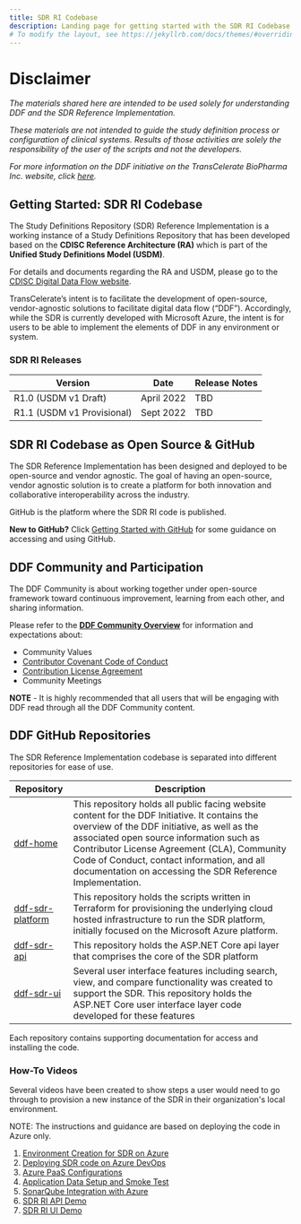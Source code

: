 ```yaml
---
title: SDR RI Codebase
description: Landing page for getting started with the SDR RI Codebase and GitHub basics
# To modify the layout, see https://jekyllrb.com/docs/themes/#overriding-theme-defaults
---
```

# Disclaimer

<em> The materials shared here are intended to be used solely for understanding DDF and the SDR Reference Implementation.

These materials are not intended to guide the study definition process or configuration of clinical systems. Results of those activities are solely the responsibility of the user of the scripts and not the developers.

For more information on the DDF initiative on the TransCelerate BioPharma Inc. website, click [here](https://www.transceleratebiopharmainc.com/initiatives/digital-data-flow/). </em>

## Getting Started: SDR RI Codebase

The Study Definitions Repository (SDR) Reference Implementation is a working instance of a Study Definitions Repository that has been developed based on the **CDISC Reference Architecture (RA)** which is part of the **Unified Study Definitions Model (USDM)**.  

For details and documents regarding the RA and USDM, please go to the [CDISC Digital Data Flow website](https://www.cdisc.org/ddf).

TransCelerate’s intent is to facilitate the development of open-source, vendor-agnostic solutions to facilitate digital data flow (“DDF”).  Accordingly, while the SDR is currently developed with Microsoft Azure, the intent is for users to be able to implement the elements of DDF in any environment or system.  

### SDR RI Releases


| Version                                                                                                                                                                                               | Date                                                                                                                                                                                                                                                                                                                                                                                                                                                                         | Release Notes                                                                                                                 |
|----------------------------------------------------------------------------------------------------------------------------------------------------------------------------------------------------|------------------------------------------------------------------------------------------------------------------------------------------------------------------------------------------------------------------------------------------------------------------------------------------------------------------------------------------------------------------------------------------------------------------------------------------------------------------------------------------------------|--------------------------------------------------------------------------------------------------------------------------------------|
| R1.0 (USDM v1 Draft) | April 2022 | TBD |
| R1.1 (USDM v1 Provisional) | Sept 2022 | TBD |



## SDR RI Codebase as Open Source & GitHub

The SDR Reference Implementation has been designed and deployed to be open-source and vendor agnostic.  The goal of having an open-source, vendor agnostic solution is to create a platform for both innovation and collaborative interoperability across the industry.

GitHub is the platform where the SDR RI code is published.  

**New to GitHub?** Click [Getting Started with GitHub](github-support.md) for some guidance on accessing and using GitHub.  

## DDF Community and Participation

The DDF Community is about working together under open-source framework toward continuous improvement, learning from each other, and sharing information.

Please refer to the **[DDF Community Overview](community.md)** for information and expectations about:

- Community Values
- [Contributor Covenant Code of Conduct](code-of-conduct.md)
- [Contribution License Agreement](contributing.md)
- Community Meetings  

**NOTE** - It is highly recommended that all users that will be engaging with DDF read through all the DDF Community content.

## DDF GitHub Repositories

The SDR Reference Implementation codebase is separated into different repositories for ease of use.

| Repository                                                                        | Description                                                                                                                                                                                                                                                                                                                                        |
|-----------------------------------------------------------------------------------|----------------------------------------------------------------------------------------------------------------------------------------------------------------------------------------------------------------------------------------------------------------------------------------------------------------------------------------------------|
| [ddf-home](https://github.com/transcelerate/ddf-home)         | This repository holds all public facing website content for the DDF Initiative. It contains the overview of the DDF initiative, as well as the associated open source information such as Contributor License Agreement (CLA), Community Code of Conduct, contact information, and all documentation on accessing the SDR Reference Implementation. |
| [ddf-sdr-platform](https://github.com/transcelerate/ddf-sdr-platform) | This repository holds the scripts written in Terraform for provisioning the underlying cloud hosted infrastructure to run the SDR platform, initially focused on the Microsoft Azure platform.                                                                                                                                                      |
| [ddf-sdr-api](https://github.com/transcelerate/ddf-sdr-api)           | This repository holds the ASP.NET Core api layer that comprises the core of the SDR platform                                                                                                                                                                                                                                                       |
| [ddf-sdr-ui](https://github.com/transcelerate/ddf-sdr-ui)             | Several user interface features including search, view, and compare functionality was created to support the SDR.  This repository holds the ASP.NET Core user interface layer code developed for these features                                                                                                                                  |

Each repository contains supporting documentation for access and installing the code.

### How-To Videos
Several videos have been created to show steps a user would need to go through to provision a new instance of the SDR in their organization's local environment. 

NOTE: The instructions and guidance are based on deploying the code in Azure only.  

1. [Environment Creation for SDR on Azure](https://www.youtube.com/watch?v=8k_fdwMNafY&list=PLMXS-Xt7Ou1KNUF-HQKQRRzqfPQEXWb1u&index=1)
2. [Deploying SDR code on Azure DevOps](https://www.youtube.com/watch?v=yulXnWUPbp8&list=PLMXS-Xt7Ou1KNUF-HQKQRRzqfPQEXWb1u&index=2)
3. [Azure PaaS Configurations](https://www.youtube.com/watch?v=MXLUbjDAqgs&list=PLMXS-Xt7Ou1KNUF-HQKQRRzqfPQEXWb1u&index=3)
4. [Application Data Setup and Smoke Test](https://www.youtube.com/watch?v=KQ7PPmGOz7A&list=PLMXS-Xt7Ou1KNUF-HQKQRRzqfPQEXWb1u&index=4)
5. [SonarQube Integration with Azure](https://www.youtube.com/watch?v=w11p7R10L2w&list=PLMXS-Xt7Ou1KNUF-HQKQRRzqfPQEXWb1u&index=5)
6. [SDR RI API Demo](https://www.youtube.com/watch?v=s9Qnzxy7HME&list=PLMXS-Xt7Ou1KNUF-HQKQRRzqfPQEXWb1u&index=7)
7. [SDR RI UI Demo](https://www.youtube.com/watch?v=223OgGvERRw&list=PLMXS-Xt7Ou1KNUF-HQKQRRzqfPQEXWb1u&index=6)
